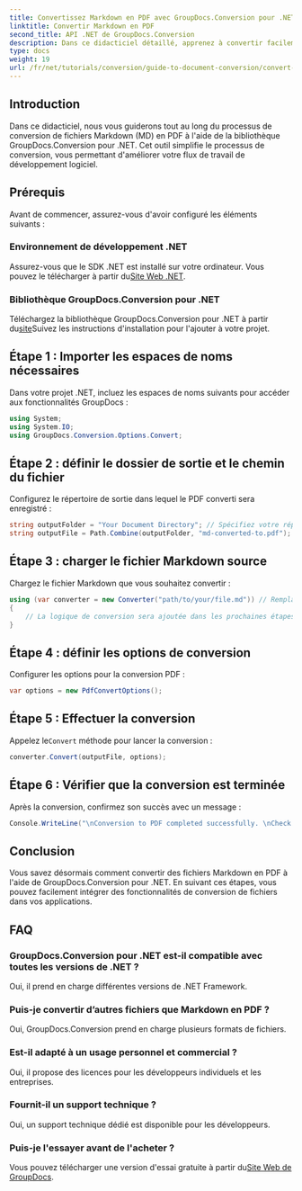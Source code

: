 ```yaml
---
title: Convertissez Markdown en PDF avec GroupDocs.Conversion pour .NET
linktitle: Convertir Markdown en PDF
second_title: API .NET de GroupDocs.Conversion
description: Dans ce didacticiel détaillé, apprenez à convertir facilement des fichiers Markdown (MD) en Portable Document Format (PDF) à l'aide de la bibliothèque GroupDocs.Conversion pour .NET.
type: docs
weight: 19
url: /fr/net/tutorials/conversion/guide-to-document-conversion/convert-markdown-to-pdf/
---
```

## Introduction

Dans ce didacticiel, nous vous guiderons tout au long du processus de conversion de fichiers Markdown (MD) en PDF à l'aide de la bibliothèque GroupDocs.Conversion pour .NET. Cet outil simplifie le processus de conversion, vous permettant d'améliorer votre flux de travail de développement logiciel.

## Prérequis

Avant de commencer, assurez-vous d'avoir configuré les éléments suivants :

### Environnement de développement .NET
 Assurez-vous que le SDK .NET est installé sur votre ordinateur. Vous pouvez le télécharger à partir du[Site Web .NET](https://dotnet.microsoft.com/download).

### Bibliothèque GroupDocs.Conversion pour .NET
 Téléchargez la bibliothèque GroupDocs.Conversion pour .NET à partir du[site](https://releases.groupdocs.com/conversion/net/)Suivez les instructions d'installation pour l'ajouter à votre projet.

## Étape 1 : Importer les espaces de noms nécessaires
Dans votre projet .NET, incluez les espaces de noms suivants pour accéder aux fonctionnalités GroupDocs :

```csharp
using System;
using System.IO;
using GroupDocs.Conversion.Options.Convert;
```

## Étape 2 : définir le dossier de sortie et le chemin du fichier
Configurez le répertoire de sortie dans lequel le PDF converti sera enregistré :

```csharp
string outputFolder = "Your Document Directory"; // Spécifiez votre répertoire de sortie
string outputFile = Path.Combine(outputFolder, "md-converted-to.pdf");
```

## Étape 3 : charger le fichier Markdown source
Chargez le fichier Markdown que vous souhaitez convertir :

```csharp
using (var converter = new Converter("path/to/your/file.md")) // Remplacez par le chemin de votre fichier MD
{
    // La logique de conversion sera ajoutée dans les prochaines étapes
}
```

## Étape 4 : définir les options de conversion
Configurer les options pour la conversion PDF :

```csharp
var options = new PdfConvertOptions();
```

## Étape 5 : Effectuer la conversion
 Appelez le`Convert` méthode pour lancer la conversion :

```csharp
converter.Convert(outputFile, options);
```

## Étape 6 : Vérifier que la conversion est terminée
Après la conversion, confirmez son succès avec un message :

```csharp
Console.WriteLine("\nConversion to PDF completed successfully. \nCheck output in {0}", outputFolder);
```

## Conclusion
Vous savez désormais comment convertir des fichiers Markdown en PDF à l'aide de GroupDocs.Conversion pour .NET. En suivant ces étapes, vous pouvez facilement intégrer des fonctionnalités de conversion de fichiers dans vos applications.

## FAQ

### GroupDocs.Conversion pour .NET est-il compatible avec toutes les versions de .NET ?
Oui, il prend en charge différentes versions de .NET Framework.

### Puis-je convertir d’autres fichiers que Markdown en PDF ?
Oui, GroupDocs.Conversion prend en charge plusieurs formats de fichiers.

### Est-il adapté à un usage personnel et commercial ?
Oui, il propose des licences pour les développeurs individuels et les entreprises.

### Fournit-il un support technique ?
Oui, un support technique dédié est disponible pour les développeurs.

### Puis-je l'essayer avant de l'acheter ?
 Vous pouvez télécharger une version d'essai gratuite à partir du[Site Web de GroupDocs](https://releases.groupdocs.com/conversion/net/).